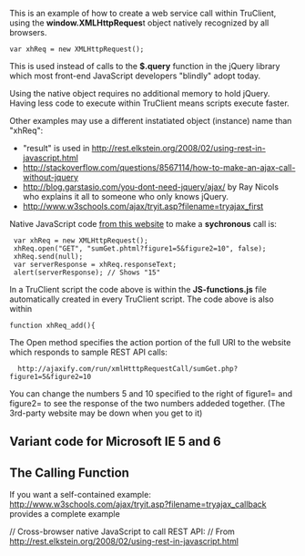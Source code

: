 This is an example of how to create a web service call within TruClient, 
using the **window.XMLHttpReques**t object natively recognized by all browsers.

```
var xhReq = new XMLHttpRequest();
```

This is used instead of calls to the **$.query** function in the jQuery library 
which most front-end JavaScript developers "blindly" adopt today.

Using the native object requires no additional memory to hold jQuery.
Having less code to execute within TruClient means scripts execute faster.

Other examples may use a different instatiated object (instance) name than "xhReq":
* "result" is used in http://rest.elkstein.org/2008/02/using-rest-in-javascript.html
* http://stackoverflow.com/questions/8567114/how-to-make-an-ajax-call-without-jquery
* http://blog.garstasio.com/you-dont-need-jquery/ajax/  by Ray Nicols who explains it all to someone who only knows jQuery.
* http://www.w3schools.com/ajax/tryit.asp?filename=tryajax_first


Native JavaScript code [from this website](http://ajaxpatterns.org/XMLHttpRequest_Call)
to make a **sychronous** call is:

```
 var xhReq = new XMLHttpRequest();
 xhReq.open("GET", "sumGet.phtml?figure1=5&figure2=10", false);
 xhReq.send(null);
 var serverResponse = xhReq.responseText;
 alert(serverResponse); // Shows "15"
 ```

In a TruClient script the code above is within the **JS-functions.js** file 
automatically created in every TruClient script.
The code above is also within

```
function xhReq_add(){
```

The Open method specifies the action portion of the full URI to
the website which responds to sample REST API calls:

```
  http://ajaxify.com/run/xmlHtttpRequestCall/sumGet.php?figure1=5&figure2=10
```

You can change the numbers 5 and 10 specified to the right of figure1= and figure2=
to see the response of the two numbers addeded together.
(The 3rd-party website may be down when you get to it)


## <a name="CallingFunc">Variant code for Microsoft IE 5 and 6</a>


## <a name="CallingFunc">The Calling Function</a>

If you want a self-contained example:
http://www.w3schools.com/ajax/tryit.asp?filename=tryajax_callback provides a complete example

  // Cross-browser native JavaScript to call REST API:
  // From http://rest.elkstein.org/2008/02/using-rest-in-javascript.html
